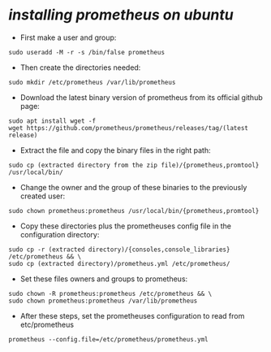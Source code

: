 # *installing prometheus on ubuntu*
* First make a user and group:
```
sudo useradd -M -r -s /bin/false prometheus
```
* Then create the directories needed:
```
sudo mkdir /etc/prometheus /var/lib/prometheus
```
* Download the latest binary version of prometheus from its official github page:
```
sudo apt install wget -f
wget https://github.com/prometheus/prometheus/releases/tag/(latest release) 
```
* Extract the file and copy the binary files in the right path:
```
sudo cp (extracted directory from the zip file)/{prometheus,promtool} /usr/local/bin/
```
* Change the owner and the group of these binaries to the previously created user:
```
sudo chown prometheus:prometheus /usr/local/bin/{prometheus,promtool}
```
* Copy these directories plus the prometheuses config file in the configuration directory:
```
sudo cp -r (extracted directory)/{consoles,console_libraries} /etc/prometheus && \
sudo cp (extracted directory)/prometheus.yml /etc/prometheus/
```
* Set these files owners and groups to prometheus:
```
sudo chown -R prometheus:prometheus /etc/prometheus && \
sudo chown prometheus:prometheus /var/lib/prometheus
```
* After these steps, set the prometheuses configuration to read from etc/prometheus
```
prometheus --config.file=/etc/prometheus/prometheus.yml
